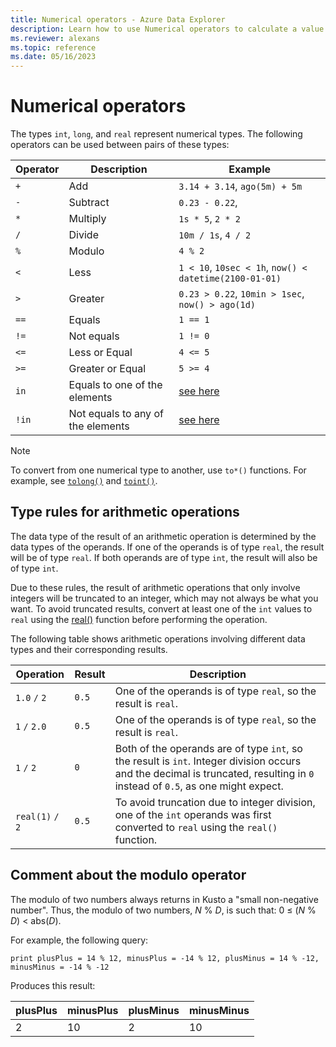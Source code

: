 ```yaml
---
title: Numerical operators - Azure Data Explorer
description: Learn how to use Numerical operators to calculate a value from two or more numbers.
ms.reviewer: alexans
ms.topic: reference
ms.date: 05/16/2023
---
```

# Numerical operators

The types `int`, `long`, and `real` represent numerical types.
The following operators can be used between pairs of these types:

Operator       |Description                         |Example
---------------|------------------------------------|-----------------------
`+`	           |Add                                 |`3.14 + 3.14`, `ago(5m) + 5m`
`-`	           |Subtract                            |`0.23 - 0.22`,
`*`            |Multiply                            |`1s * 5`, `2 * 2`
`/`	           |Divide                              |`10m / 1s`, `4 / 2`
`%`            |Modulo                              |`4 % 2`
`<`	           |Less                                |`1 < 10`, `10sec < 1h`, `now() < datetime(2100-01-01)`
`>`	           |Greater                             |`0.23 > 0.22`, `10min > 1sec`, `now() > ago(1d)`
`==`           |Equals                              |`1 == 1`
`!=`	       |Not equals                          |`1 != 0`
`<=`           |Less or Equal                       |`4 <= 5`
`>=`           |Greater or Equal                    |`5 >= 4`
`in`           |Equals to one of the elements       |[see here](inoperator.md)
`!in`          |Not equals to any of the elements   |[see here](inoperator.md)

> [!NOTE]
> To convert from one numerical type to another, use `to*()` functions. For example, see [`tolong()`](tolongfunction.md) and [`toint()`](tointfunction.md).

## Type rules for arithmetic operations

The data type of the result of an arithmetic operation is determined by the data types of the operands. If one of the operands is of type `real`, the result will be of type `real`. If both operands are of type `int`, the result will also be of type `int`.

Due to these rules, the result of arithmetic operations that only involve integers will be truncated to an integer, which may not always be what you want. To avoid truncated results, convert at least one of the `int` values to `real` using the [real()](scalar-data-types/real.md) function before performing the operation.

The following table shows arithmetic operations involving different data types and their corresponding results.

| Operation | Result | Description |
|--|--|--|
| `1.0` `/` `2` | `0.5` | One of the operands is of type `real`, so the result is `real`. |
| `1` `/` `2.0` | `0.5` | One of the operands is of type `real`, so the result is `real`. |
| `1` `/` `2` | `0` | Both of the operands are of type `int`, so the result is `int`. Integer division occurs and the decimal is truncated, resulting in `0` instead of `0.5`, as one might expect. |
| `real(1)` `/` `2` | `0.5` | To avoid truncation due to integer division, one of the `int` operands was first converted to `real` using the `real()` function. |

## Comment about the modulo operator

The modulo of two numbers always returns in Kusto a "small non-negative number".
Thus, the modulo of two numbers, *N* % *D*, is such that:
0 &le; (*N* % *D*) &lt; abs(*D*).

For example, the following query:

```kusto
print plusPlus = 14 % 12, minusPlus = -14 % 12, plusMinus = 14 % -12, minusMinus = -14 % -12
```

Produces this result:

|plusPlus  | minusPlus  | plusMinus  | minusMinus|
|----------|------------|------------|-----------|
|2         | 10         | 2          | 10        |

